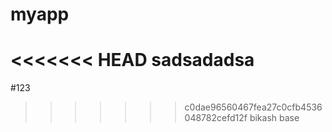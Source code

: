 # myapp
<<<<<<< HEAD
sadsadadsa
=======
#123
>>>>>>> c0dae96560467fea27c0cfb4536048782cefd12f
bikash base
